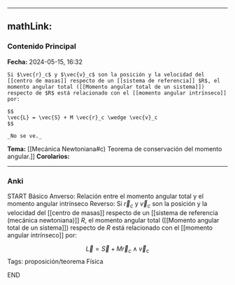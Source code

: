 
---
mathLink:
---
### Contenido Principal

**Fecha:** 2024-05-15, 16:32

```ad-proposition
Si $\vec{r}_c$ y $\vec{v}_c$ son la posición y la velocidad del [[centro de masas]] respecto de un [[sistema de referencia]] $R$, el momento angular total ([[Momento angular total de un sistema]]) respecto de $R$ está relacionado con el [[momento angular intrínseco]] por:

$$
\vec{L} = \vec{S} + M \vec{r}_c \wedge \vec{v}_c
$$
```


```ad-proof
_No se ve._
```

**Tema:** [[Mecánica Newtoniana#c) Teorema de conservación del momento angular.]]
**Corolarios:**

---
### Anki

START
Básico
Anverso: Relación entre el momento angular total y el momento angular intrínseco
Reverso: Si $\vec{r}_c$ y $\vec{v}_c$ son la posición y la velocidad del [[centro de masas]] respecto de un [[sistema de referencia (mecánica newtoniana)]] $R$, el momento angular total ([[Momento angular total de un sistema]]) respecto de $R$ está relacionado con el [[momento angular intrínseco]] por:

$$
\vec{L} = \vec{S} + M \vec{r}_c \wedge \vec{v}_c
$$
Tags: proposición/teorema Física
<!--ID: 1718033660825-->
END
